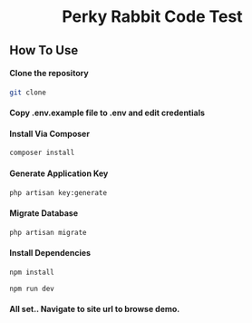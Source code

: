 <h1 align="center">Perky Rabbit Code Test</h1>

## How To Use

#### Clone the repository

```bash
git clone
```

#### Copy .env.example file to .env and edit credentials

#### Install Via Composer

```bash
composer install
```

#### Generate Application Key

```bash
php artisan key:generate
```

#### Migrate Database

```bash
php artisan migrate
```

#### Install Dependencies

```bash
npm install

npm run dev
```

#### All set.. Navigate to site url to browse demo. 


